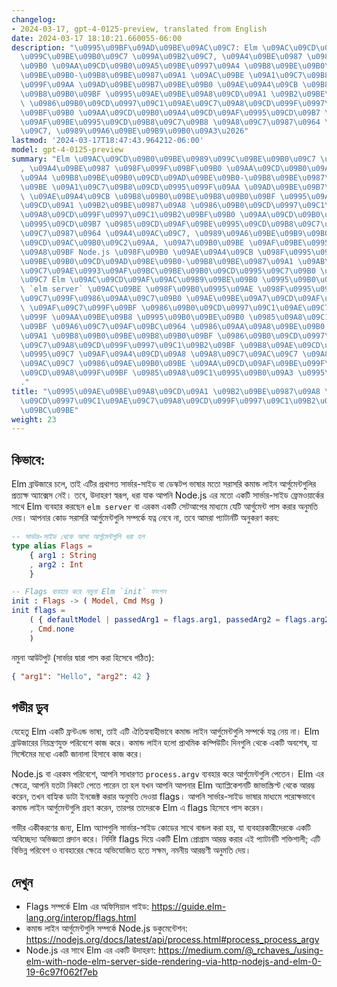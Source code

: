 ```yaml
---
changelog:
- 2024-03-17, gpt-4-0125-preview, translated from English
date: 2024-03-17 18:10:21.660055-06:00
description: "\u0995\u09BF\u09AD\u09BE\u09AC\u09C7: Elm \u09AC\u09CD\u09B0\u09BE\u0989\
  \u099C\u09BE\u09B0\u09C7 \u099A\u09B2\u09C7, \u09A4\u09BE\u0987 \u098F\u099F\u09BF\
  \u09B0 \u09AA\u09CD\u09B0\u09A5\u09BE\u0997\u09A4 \u09B8\u09BE\u09B0\u09CD\u09AD\
  \u09BE\u09B0-\u09B8\u09BE\u0987\u09A1 \u09AC\u09BE \u09A1\u09C7\u09B8\u09CD\u0995\
  \u099F\u09AA \u09AD\u09BE\u09B7\u09BE\u09B0 \u09AE\u09A4\u09CB \u09B8\u09B0\u09BE\
  \u09B8\u09B0\u09BF \u0995\u09AE\u09BE\u09A8\u09CD\u09A1 \u09B2\u09BE\u0987\u09A8\
  \ \u0986\u09B0\u09CD\u0997\u09C1\u09AE\u09C7\u09A8\u09CD\u099F\u0997\u09C1\u09B2\
  \u09BF\u09B0 \u09AA\u09CD\u09B0\u09A4\u09CD\u09AF\u0995\u09CD\u09B7 \u0985\u09CD\
  \u09AF\u09BE\u0995\u09CD\u09B8\u09C7\u09B8 \u09A8\u09C7\u0987\u0964 \u09A4\u09AC\
  \u09C7, \u0989\u09A6\u09BE\u09B9\u09B0\u09A3\u2026"
lastmod: '2024-03-17T18:47:43.964212-06:00'
model: gpt-4-0125-preview
summary: "Elm \u09AC\u09CD\u09B0\u09BE\u0989\u099C\u09BE\u09B0\u09C7 \u099A\u09B2\u09C7\
  , \u09A4\u09BE\u0987 \u098F\u099F\u09BF\u09B0 \u09AA\u09CD\u09B0\u09A5\u09BE\u0997\
  \u09A4 \u09B8\u09BE\u09B0\u09CD\u09AD\u09BE\u09B0-\u09B8\u09BE\u0987\u09A1 \u09AC\
  \u09BE \u09A1\u09C7\u09B8\u09CD\u0995\u099F\u09AA \u09AD\u09BE\u09B7\u09BE\u09B0\
  \ \u09AE\u09A4\u09CB \u09B8\u09B0\u09BE\u09B8\u09B0\u09BF \u0995\u09AE\u09BE\u09A8\
  \u09CD\u09A1 \u09B2\u09BE\u0987\u09A8 \u0986\u09B0\u09CD\u0997\u09C1\u09AE\u09C7\
  \u09A8\u09CD\u099F\u0997\u09C1\u09B2\u09BF\u09B0 \u09AA\u09CD\u09B0\u09A4\u09CD\u09AF\
  \u0995\u09CD\u09B7 \u0985\u09CD\u09AF\u09BE\u0995\u09CD\u09B8\u09C7\u09B8 \u09A8\
  \u09C7\u0987\u0964 \u09A4\u09AC\u09C7, \u0989\u09A6\u09BE\u09B9\u09B0\u09A3 \u09B8\
  \u09CD\u09AC\u09B0\u09C2\u09AA, \u09A7\u09B0\u09BE \u09AF\u09BE\u0995 \u0986\u09AA\
  \u09A8\u09BF Node.js \u098F\u09B0 \u09AE\u09A4\u09CB \u098F\u0995\u099F\u09BF \u09B8\
  \u09BE\u09B0\u09CD\u09AD\u09BE\u09B0-\u09B8\u09BE\u0987\u09A1 \u09AB\u09CD\u09B0\
  \u09C7\u09AE\u0993\u09AF\u09BC\u09BE\u09B0\u09CD\u0995\u09C7\u09B0 \u09B8\u09BE\u09A5\
  \u09C7 Elm \u09AC\u09CD\u09AF\u09AC\u09B9\u09BE\u09B0 \u0995\u09B0\u099B\u09C7\u09A8\
  \ `elm server` \u09AC\u09BE \u098F\u09B0\u0995\u09AE \u098F\u0995\u099F\u09BF \u09B8\
  \u09C7\u099F\u0986\u09AA\u09C7\u09B0 \u09AE\u09BE\u09A7\u09CD\u09AF\u09AE\u09C7\
  \ \u09AF\u09C7\u099F\u09BF \u0986\u09B0\u09CD\u0997\u09C1\u09AE\u09C7\u09A8\u09CD\
  \u099F \u09AA\u09BE\u09B8 \u0995\u09B0\u09BE\u09B0 \u0985\u09A8\u09C1\u09AE\u09A4\
  \u09BF \u09A6\u09C7\u09AF\u09BC\u0964 \u0986\u09AA\u09A8\u09BE\u09B0 \u0995\u09CB\
  \u09A1 \u09B8\u09B0\u09BE\u09B8\u09B0\u09BF \u0986\u09B0\u09CD\u0997\u09C1\u09AE\
  \u09C7\u09A8\u09CD\u099F\u0997\u09C1\u09B2\u09BF \u09B8\u09AE\u09CD\u09AA\u09B0\u09CD\
  \u0995\u09C7 \u09AF\u09A4\u09CD\u09A8 \u09A8\u09C7\u09AC\u09C7 \u09A8\u09BE, \u09A4\
  \u09AC\u09C7 \u0986\u09AE\u09B0\u09BE \u09AA\u09CD\u09AF\u09BE\u099F\u09BE\u09B0\
  \u09CD\u09A8\u099F\u09BF \u0985\u09A8\u09C1\u0995\u09B0\u09A3 \u0995\u09B0\u09AC\
  ."
title: "\u0995\u09AE\u09BE\u09A8\u09CD\u09A1 \u09B2\u09BE\u0987\u09A8 \u0986\u09B0\
  \u09CD\u0997\u09C1\u09AE\u09C7\u09A8\u09CD\u099F\u0997\u09C1\u09B2\u09BF \u09AA\u09A1\
  \u09BC\u09BE"
weight: 23
---
```


## কিভাবে:
Elm ব্রাউজারে চলে, তাই এটির প্রথাগত সার্ভার-সাইড বা ডেস্কটপ ভাষার মতো সরাসরি কমান্ড লাইন আর্গুমেন্টগুলির প্রত্যক্ষ অ্যাক্সেস নেই। তবে, উদাহরণ স্বরূপ, ধরা যাক আপনি Node.js এর মতো একটি সার্ভার-সাইড ফ্রেমওয়ার্কের সাথে Elm ব্যবহার করছেন `elm server` বা এরকম একটি সেটআপের মাধ্যমে যেটি আর্গুমেন্ট পাস করার অনুমতি দেয়। আপনার কোড সরাসরি আর্গুমেন্টগুলি সম্পর্কে যত্ন নেবে না, তবে আমরা প্যাটার্নটি অনুকরণ করব:

```Elm
-- সার্ভার-সাইড থেকে আসা আর্গুমেন্টগুলি ধরা হল
type alias Flags = 
    { arg1 : String
    , arg2 : Int
    }

-- Flags ব্যবহার করে নমুনা Elm `init` ফাংশন
init : Flags -> ( Model, Cmd Msg )
init flags =
    ( { defaultModel | passedArg1 = flags.arg1, passedArg2 = flags.arg2 }
    , Cmd.none
    )
```

নমুনা আউটপুট (সার্ভার দ্বারা পাস করা হিসেবে গঠিত):

```JSON
{ "arg1": "Hello", "arg2": 42 }
```

## গভীর ডুব
যেহেতু Elm একটি ফ্রন্টএন্ড ভাষা, তাই এটি ঐতিহ্যবাহীভাবে কমান্ড লাইন আর্গুমেন্টগুলি সম্পর্কে যত্ন নেয় না। Elm ব্রাউজারের নিয়ন্ত্রণযুক্ত পরিবেশে কাজ করে। কমান্ড লাইন হলো প্রাথমিক কম্পিউটিং দিনগুলি থেকে একটি অবশেষ, যা সিস্টেমের মধ্যে একটি জানালা হিসাবে কাজ করে।

Node.js বা এরকম পরিবেশে, আপনি সাধারণত `process.argv` ব্যবহার করে আর্গুমেন্টগুলি পেতেন। Elm এর ক্ষেত্রে, আপনি যতটা নিকটে পেতে পারেন তা হল যখন আপনি আপনার Elm অ্যাপ্লিকেশনটি জাভাস্ক্রিপ্ট থেকে আরম্ভ করেন, তখন বাহ্যিক ডাটা ইনজেক্ট করার অনুমতি দেওয়া flags। আপনি সার্ভার-সাইড ভাষার মাধ্যমে পরোক্ষভাবে কমান্ড লাইন আর্গুমেন্টগুলি গ্রহণ করেন, তারপর তাদেরকে Elm এ flags হিসেবে পাস করেন।

গভীর একীকরণের জন্য, Elm অ্যাপগুলি সার্ভার-সাইড কোডের সাথে বান্ডল করা হয়, যা ব্যবহারকারীদেরকে একটি অবিচ্ছেদ্য অভিজ্ঞতা প্রদান করে। নির্দিষ্ট flags দিয়ে একটি Elm প্রোগ্রাম আরম্ভ করার এই প্যাটার্নটি শক্তিশালী; এটি বিভিন্ন পরিবেশ ও ব্যবহারের ক্ষেত্রে অভিযোজিত হতে সক্ষম, নমনীয় আরম্ভণী অনুমতি দেয়।

## দেখুন
- Flags সম্পর্কে Elm এর অফিসিয়াল গাইড: https://guide.elm-lang.org/interop/flags.html
- কমান্ড লাইন আর্গুমেন্টগুলি সম্পর্কে Node.js ডকুমেন্টেশন: https://nodejs.org/docs/latest/api/process.html#process_process_argv
- Node.js এর সাথে Elm এর একটি উদাহরণ: https://medium.com/@_rchaves_/using-elm-with-node-elm-server-side-rendering-via-http-nodejs-and-elm-0-19-6c97f062f7eb
